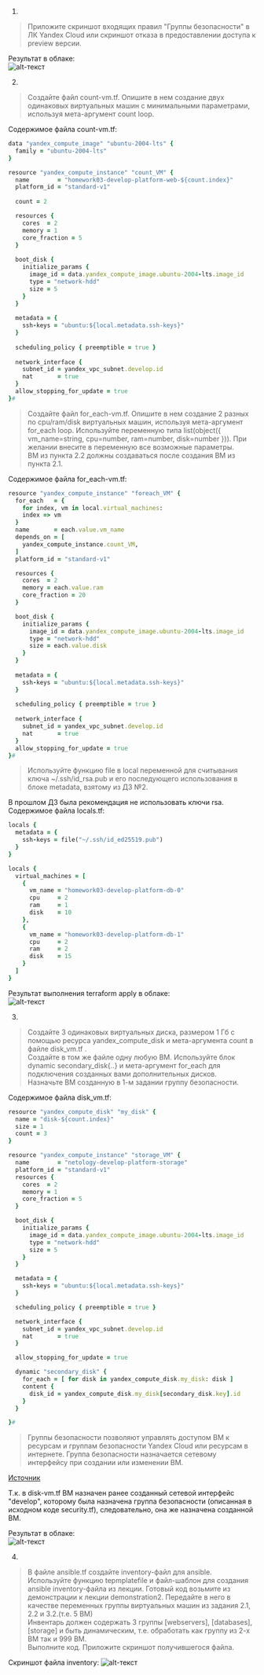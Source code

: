 1.  
  
> Приложите скриншот входящих правил "Группы безопасности" в ЛК Yandex Cloud или скриншот отказа в предоставлении доступа к preview версии.  
  
Результат в облаке:  
![alt-текст](https://github.com/kategrinchik/devops-netology/blob/main/homework/images/sec.jpeg)  
  
2.  
  
> Создайте файл count-vm.tf. Опишите в нем создание двух одинаковых виртуальных машин с минимальными параметрами, используя мета-аргумент count loop.  

Содержимое файла count-vm.tf:  
  
```Ruby
data "yandex_compute_image" "ubuntu-2004-lts" {
  family = "ubuntu-2004-lts" 
}

resource "yandex_compute_instance" "count_VM" {
  name        = "homework03-develop-platform-web-${count.index}"
  platform_id = "standard-v1"
  
  count = 2

  resources {
    cores  = 2
    memory = 1
    core_fraction = 5
  }
  
  boot_disk {
    initialize_params {
      image_id = data.yandex_compute_image.ubuntu-2004-lts.image_id
      type = "network-hdd"
      size = 5
    }   
  }
  
  metadata = {
    ssh-keys = "ubuntu:${local.metadata.ssh-keys}"
  }
  
  scheduling_policy { preemptible = true }
  
  network_interface { 
    subnet_id = yandex_vpc_subnet.develop.id
    nat       = true
  }
  allow_stopping_for_update = true
}#
```
  
> Создайте файл for_each-vm.tf. Опишите в нем создание 2 разных по cpu/ram/disk виртуальных машин, используя мета-аргумент for_each loop. Используйте переменную типа list(object({ vm_name=string, cpu=number, ram=number, disk=number })). При желании внесите в переменную все возможные параметры.  
> ВМ из пункта 2.2 должны создаваться после создания ВМ из пункта 2.1.  
  
Содержимое файла for_each-vm.tf:  
  
```Ruby
resource "yandex_compute_instance" "foreach_VM" {
  for_each   = {
    for index, vm in local.virtual_machines:
    index => vm
  }
  name       = each.value.vm_name
  depends_on = [
    yandex_compute_instance.count_VM,
  ]
  platform_id = "standard-v1"

  resources {
    cores  = 2
    memory = each.value.ram
    core_fraction = 20
  }

  boot_disk {
    initialize_params {
      image_id = data.yandex_compute_image.ubuntu-2004-lts.image_id
      type = "network-hdd"
      size = each.value.disk
    }
  }
  
  metadata = {
    ssh-keys = "ubuntu:${local.metadata.ssh-keys}"
  }
  
  scheduling_policy { preemptible = true }
  
  network_interface { 
    subnet_id = yandex_vpc_subnet.develop.id
    nat       = true
  }
  allow_stopping_for_update = true
}#
```
  
> Используйте функцию file в local переменной для считывания ключа ~/.ssh/id_rsa.pub и его последующего использования в блоке metadata, взятому из ДЗ №2.  
  
В прошлом ДЗ была рекомендация не использовать ключи rsa.  
Содержимое файла locals.tf:
  
```Ruby
locals {
  metadata = {
    ssh-keys = file("~/.ssh/id_ed25519.pub")
  }
}

locals {
  virtual_machines = [
    { 
      vm_name = "homework03-develop-platform-db-0"
      cpu     = 2
      ram     = 1
      disk    = 10
    },
    {
      vm_name = "homework03-develop-platform-db-1"
      cpu     = 2
      ram     = 2
      disk    = 15
    }  
  ]
} 
```
  
Результат выполнения terraform apply в облаке:  
![alt-текст](https://github.com/kategrinchik/devops-netology/blob/main/homework/images/yc3.jpeg) 
  
3.  
  
> Создайте 3 одинаковых виртуальных диска, размером 1 Гб с помощью ресурса yandex_compute_disk и мета-аргумента count в файле disk_vm.tf .  
> Создайте в том же файле одну любую ВМ. Используйте блок dynamic secondary_disk{..} и мета-аргумент for_each для подключения созданных вами дополнительных дисков.  
> Назначьте ВМ созданную в 1-м задании группу безопасности.
  
Содержимое файла disk_vm.tf:  
  
```Ruby
resource "yandex_compute_disk" "my_disk" {
  name = "disk-${count.index}"
  size = 1
  count = 3
}

resource "yandex_compute_instance" "storage_VM" {
  name        = "netology-develop-platform-storage"
  platform_id = "standard-v1"
  resources {
    cores  = 2
    memory = 1
    core_fraction = 5
  }

  boot_disk {
    initialize_params {
      image_id = data.yandex_compute_image.ubuntu-2004-lts.image_id
      type = "network-hdd"
      size = 5
    }   
  }

  metadata = {
    ssh-keys = "ubuntu:${local.metadata.ssh-keys}"
  }

  scheduling_policy { preemptible = true }

  network_interface { 
    subnet_id = yandex_vpc_subnet.develop.id
    nat       = true
  }

  allow_stopping_for_update = true

  dynamic "secondary_disk" {
    for_each = [ for disk in yandex_compute_disk.my_disk: disk ]
    content {
      disk_id = yandex_compute_disk.my_disk[secondary_disk.key].id
    }
  }

}#
```
  
> Группы безопасности позволяют управлять доступом ВМ к ресурсам и группам безопасности Yandex Cloud или ресурсам в интернете. Группа безопасности назначается сетевому интерфейсу при создании или изменении ВМ.  
  
[Источник](https://web.archive.org/web/20220630173439/https://cloud.yandex.ru/docs/vpc/concepts/security-groups)  
  
Т.к. в disk-vm.tf ВМ назначен ранее созданный сетевой интерфейс "develop", которому была назначена группа безопасности (описанная в исходном коде security.tf), следовательно, она же назначена созданной ВМ.  
  
Результат в облаке:  
![alt-текст](https://github.com/kategrinchik/devops-netology/blob/main/homework/images/yc4.jpeg)   
  
4.  
  
> В файле ansible.tf создайте inventory-файл для ansible. Используйте функцию tepmplatefile и файл-шаблон для создания ansible inventory-файла из лекции. Готовый код возьмите из демонстрации к лекции demonstration2. Передайте в него в качестве переменных группы виртуальных машин из задания 2.1, 2.2 и 3.2.(т.е. 5 ВМ)  
> Инвентарь должен содержать 3 группы [webservers], [databases], [storage] и быть динамическим, т.е. обработать как группу из 2-х ВМ так и 999 ВМ.  
> Выполните код. Приложите скриншот получившегося файла.
  
Скриншот файла inventory:
![alt-текст](https://github.com/kategrinchik/devops-netology/blob/main/homework/images/invent.jpg)  
  